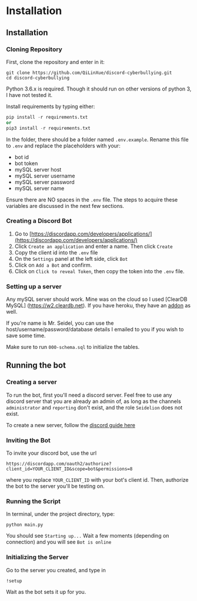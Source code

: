 # Installation

## Installation

### Cloning Repository
First, clone the repository and enter in it:

```
git clone https://github.com/QiLinXue/discord-cyberbullying.git
cd discord-cyberbullying
```

Python 3.6.x is required. Though it should run on other versions of python 3, I have not tested it.

Install requirements by typing either:

```py
pip install -r requirements.txt
or
pip3 install -r requirements.txt
```

In the folder, there should be a folder named `.env.example`. Rename this file to `.env` and replace the placeholders with your:
* bot id
* bot token
* mySQL server host
* mySQL server username
* mySQL server password
* mySQL server name

Ensure there are NO spaces in the `.env` file. The steps to acquire these variables are discussed in the next few sections.

### Creating a Discord Bot
1. Go to [https://discordapp.com/developers/applications/](https://discordapp.com/developers/applications/)
2. Click `Create an application` and enter a name. Then click `Create`
3. Copy the client id into the `.env` file
4. On the `Settings` panel at the left side, click `Bot`
5. Click on `Add a Bot` and confirm.
6. Click on `Click to reveal Token`, then copy the token into the `.env` file.

### Setting up a server

Any mySQL server should work. Mine was on the cloud so I used [ClearDB MySQL] (https://w2.cleardb.net). If you have heroku, they have an [addon](https://elements.heroku.com/addons/cleardb) as well.

If you're name is Mr. Seidel, you can use the host/username/password/database details I emailed to you if you wish to save some time.

Make sure to run `000-schema.sql` to initialize the tables.
## Running the bot

### Creating a server
To run the bot, first you'll need a discord server. Feel free to use any discord server that you are already an admin of, as long as the channels `administrator` and `reporting` don't exist, and the role `Seidelion` does not exist.

To create a new server, follow the [discord guide here](https://support.discordapp.com/hc/en-us/articles/204849977-How-do-I-create-a-server-)

### Inviting the Bot
To invite your discord bot, use the url 
```
https://discordapp.com/oauth2/authorize?client_id=YOUR_CLIENT_ID&scope=bot&permissions=8
```
where you replace `YOUR_CLIENT_ID` with your bot's client id. Then, authorize the bot to the server you'll be testing on.

### Running the Script
In terminal, under the project directory, type:
```
python main.py
```
You should see `Starting up...` Wait a few moments (depending on connection) and you will see `Bot is online`

### Initializing the Server
Go to the server you created, and type in
```
!setup
```
Wait as the bot sets it up for you.
